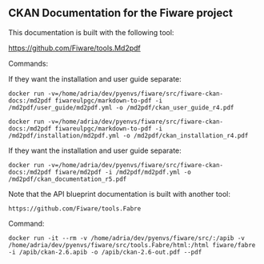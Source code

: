 ## CKAN Documentation for the Fiware project

This documentation is built with the following tool:

https://github.com/Fiware/tools.Md2pdf

Commands:

If they want the installation and user guide separate:

    docker run -v=/home/adria/dev/pyenvs/fiware/src/fiware-ckan-docs:/md2pdf fiwareulpgc/markdown-to-pdf -i /md2pdf/user_guide/md2pdf.yml -o /md2pdf/ckan_user_guide_r4.pdf

    docker run -v=/home/adria/dev/pyenvs/fiware/src/fiware-ckan-docs:/md2pdf fiwareulpgc/markdown-to-pdf -i /md2pdf/installation/md2pdf.yml -o /md2pdf/ckan_installation_r4.pdf


If they want the installation and user guide separate:

    docker run -v=/home/adria/dev/pyenvs/fiware/src/fiware-ckan-docs:/md2pdf fiware/md2pdf -i /md2pdf/md2pdf.yml -o /md2pdf/ckan_documentation_r5.pdf


Note that the API blueprint documentation is built with another tool:

    https://github.com/Fiware/tools.Fabre

Command:

    docker run -it --rm -v /home/adria/dev/pyenvs/fiware/src/:/apib -v /home/adria/dev/pyenvs/fiware/src/tools.Fabre/html:/html fiware/fabre -i /apib/ckan-2.6.apib -o /apib/ckan-2.6-out.pdf --pdf
